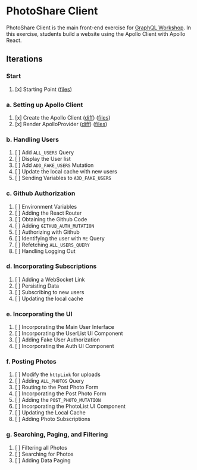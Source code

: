 PhotoShare Client
===============
PhotoShare Client is the main front-end  exercise for [GraphQL Workshop](https://www.graphqlworkshop.com). In this exercise, students build a website using the Apollo Client with Apollo React.

Iterations
---------------

### Start

1. [x] Starting Point ([files](https://github.com/graphqlworkshop/photo-share-client/tree/start))

### a. Setting up Apollo Client

1. [x] Create the Apollo Client ([diff](https://github.com/graphqlworkshop/photo-share-client/compare/start...step-a1)) ([files](https://github.com/graphqlworkshop/photo-share-client/tree/start))
2. [x] Render ApolloProvider ([diff](https://github.com/graphqlworkshop/photo-share-client/compare/step-a1...step-a2)) ([files](https://github.com/graphqlworkshop/photo-share-client/tree/step-a2))

### b. Handling Users

1. [ ] Add `ALL_USERS` Query
2. [ ] Display the User list
3. [ ] Add `ADD_FAKE_USERS` Mutation
4. [ ] Update the local cache with new users
5. [ ] Sending Variables to `ADD_FAKE_USERS`

### c. Github Authorization

1. [ ] Environment Variables
2. [ ] Adding the React Router
3. [ ] Obtaining the Github Code
4. [ ] Adding `GITHUB_AUTH_MUTATION`
5. [ ] Authorizing with Github
6. [ ] Identifying the user with `ME` Query
7. [ ] Refetching `ALL_USERS_QUERY`
8. [ ] Handling Logging Out

### d. Incorporating Subscriptions

1. [ ] Adding a WebSocket Link
2. [ ] Persisting Data
3. [ ] Subscribing to new users
4. [ ] Updating the local cache

### e. Incorporating the UI

1. [ ] Incorporating the Main User Interface
2. [ ] Incorporating the UserList UI Component
3. [ ] Adding Fake User Authorization
4. [ ] Incorporating the Auth UI Component

### f. Posting Photos

1. [ ] Modify the `httpLink` for uploads
2. [ ] Adding `ALL_PHOTOS` Query
3. [ ] Routing to the Post Photo Form
4. [ ] Incorporating the Post Photo Form
5. [ ] Adding the `POST_PHOTO_MUTATION`
6. [ ] Incorporating the PhotoList UI Component
7. [ ] Updating the Local Cache
9. [ ] Adding Photo Subscriptions

### g. Searching, Paging, and Filtering

1. [ ] Filtering all Photos
2. [ ] Searching for Photos
3. [ ] Adding Data Paging
